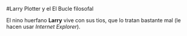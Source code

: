 #Larry Plotter y el El Bucle filosofal

El nino huerfano **Larry** vive con sus tios, que lo tratan bastante mal (le hacen usar *Internet Explorer*).